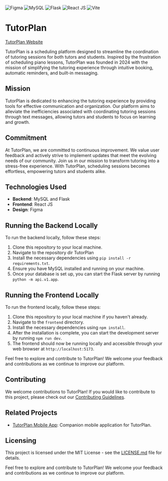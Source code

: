 ![Figma](https://img.shields.io/badge/Design-Figma-purple?style=flat-square&logo=figma)
![MySQL](https://img.shields.io/badge/Backend-MySQL-blue?style=flat-square&logo=mysql)
![Flask](https://img.shields.io/badge/Backend-Flask-lightgrey?style=flat-square&logo=flask)
![React JS](https://img.shields.io/badge/Frontend-React%20JS-blue?style=flat-square&logo=react)
![Vite](https://img.shields.io/badge/Build%20Tool-Vite-yellow?style=flat-square&logo=vite)

# TutorPlan

[TutorPlan Website](https://tutor-plan.vercel.app)

TutorPlan is a scheduling platform designed to streamline the coordination of tutoring sessions for both tutors and students. Inspired by the frustration of scheduling piano lessons, TutorPlan was founded in 2024 with the mission of simplifying the tutoring experience through intuitive booking, automatic reminders, and built-in messaging.

## Mission

TutorPlan is dedicated to enhancing the tutoring experience by providing tools for effective communication and organization. Our platform aims to alleviate the inefficiencies associated with coordinating tutoring sessions through text messages, allowing tutors and students to focus on learning and growth.

## Commitment

At TutorPlan, we are committed to continuous improvement. We value user feedback and actively strive to implement updates that meet the evolving needs of our community. Join us in our mission to transform tutoring into a stress-free experience. With TutorPlan, scheduling sessions becomes effortless, empowering tutors and students alike.

## Technologies Used

- **Backend**: MySQL and Flask
- **Frontend**: React JS
- **Design**: Figma

## Running the Backend Locally

To run the backend locally, follow these steps:

1. Clone this repository to your local machine.
2. Navigate to the repository dir TutorPlan
3. Install the necessary dependencies using `pip install -r requirements.txt`.
4. Ensure you have MySQL installed and running on your machine.
5. Once your database is set up, you can start the Flask server by running `python -m api.v1.app`.

## Running the Frontend Locally

To run the frontend locally, follow these steps:

1. Clone this repository to your local machine if you haven't already.
2. Navigate to the `frontend` directory.
3. Install the necessary dependencies using `npm install`.
4. After the installation is complete, you can start the development server by running `npm run dev`.
5. The frontend should now be running locally and accessible through your web browser at `http://localhost:5173`.

Feel free to explore and contribute to TutorPlan! We welcome your feedback and contributions as we continue to improve our platform.

## Contributing

We welcome contributions to TutorPlan! If you would like to contribute to this project, please check out our [Contributing Guidelines](CONTRIBUTING.md).

## Related Projects

- [TutorPlan Mobile App](https://github.com/yourusername/tutorplan-mobile): Companion mobile application for TutorPlan.

## Licensing

This project is licensed under the MIT License - see the [LICENSE.md](LICENSE.md) file for details.

Feel free to explore and contribute to TutorPlan! We welcome your feedback and contributions as we continue to improve our platform.
